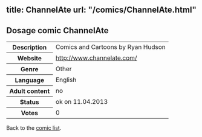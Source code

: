 title: ChannelAte
url: "/comics/ChannelAte.html"
---
Dosage comic ChannelAte
-----------------------------------------

<table class="comicinfo">
<tr>
<th>Description</th><td>Comics and Cartoons by Ryan Hudson</td>
</tr>
<tr>
<th>Website</th><td><a href="http://www.channelate.com/">http://www.channelate.com/</a></td>
</tr>
<tr>
<th>Genre</th><td>Other</td>
</tr>
<tr>
<th>Language</th><td>English</td>
</tr>
<tr>
<th>Adult content</th><td>no</td>
</tr>
<tr>
<th>Status</th><td>ok on 11.04.2013</td>
</tr>
<tr>
<th>Votes</th><td>0</div></td>
</tr>
</table>

Back to the [comic list](../comic-index.html).
